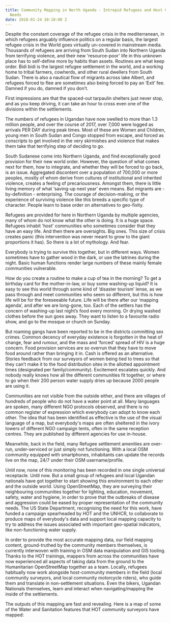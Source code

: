 ```yaml
---
title: Community Mapping in North Uganda - Intrepid Refugees and Host Community Compare
  Needs
date: 2018-01-24 10:10:00 Z
---
```


Despite the constant coverage of the refugee crisis in the mediterranean, in which refugees arguably influence politics on a regular basis, the largest refugee crisis in the World goes virtually un-covered in mainstream media. Thousands of refugees are arriving from South Sudan into Northern Uganda from terrifying violence, and their new 'resource-poor' life in this unknown place has to self-define more by habits than assets. Routines are what keep order. Bidi bidi is the largest refugee settlement in the world, and a working home to tribal farmers, cowherds, and other rural dwellers from South Sudan. There is also a nautical flow of migrants across lake Albert, and refugees forced to flee are sometimes also being forced to pay an ‘Exit’ fee. Damned if you do, damned if you don’t.

First impressions are that the spaced-out tarpaulin shelters just never stop, and as you keep driving, it can take an hour to cross even one of the divisions within the settlements.

The numbers of refugees in Ugandan have now swelled to more than 1.3 million people, and over the course of 2017, over 7,000 were logged as arrivals PER DAY during peak times. Most of these are Women and Children, young men in South Sudan and Congo stopped from escape, and forced as conscripts to get involved in the very skirmishes and violence that makes them take that terrifying step of deciding to go.

South Sudanese come into Northern Uganda, and find exceptionally good provision for their new world order. However, the question of what comes next for them, how to integrate, and whether they will be forced to go back,  is an issue. Aggregated discontent over a population of 700,000 or more peoples, mostly of whom derive from cultures of institutional and inherited violence, creates a feeling of precariousness. Amongst them, there is little living memory of what ‘saving-up next year’ even means. But migrants are - by-definition - enterprising. The courage of decision-making, or the experience of surviving violence like this breeds a specific type of character. People learn to base order on alternatives to geo-fixity.

Refugees are provided for here in Northern Uganda by multiple agencies, many of whom do not know what the other is doing. It is a huge space. Refugees inhabit 'host' communities who sometimes consider that they have an easy life. And then there are oversights. Big ones. This size of crisis creates panic (this intervention was never meant to grow to the giant proportions it has). So there is a lot of mythology. And fear.

Everybody is trying to survive this together, but in different ways. Women sometimes have to gather wood in the dark, or use the latrines during the night. Basic human functions render large numbers of these mainly female communities vulnerable.

How do you create a routine to make a cup of tea in the morning? To get a birthday card for the mother-in-law, or buy some washing-up liquid? It is easy to see this world through some kind of ‘disaster tourism’ lense, as we pass through and meet communities who seem so different, but this is how life will be for the foreseeable future. Life will be there after our ‘mapping agenda’, and after we are long-gone, too. Each of the settlers has the concern of washing-up last night’s food every morning. Or drying washed clothes before the sun goes away. They want to listen to a favourite radio show, and go to the mosque or church on Sunday.

But roaming gangs have been reported to be in the districts committing sex crimes. Common decency of everyday existence is forgotten in the heat of change, fear and rumour, and the mass and ‘forced’ spread of HIV is a huge concern. Food provision services are so overrun that they have to move food around rather than bringing it in. Cash is offered as an alternative. Stories feedback from our surveyors of women being tied to trees so that they can’t make it to the food distribution sites in the allotted appointment times (designated per family/community). Excitement escalates quickly. And nobody really knows how all the different communities fit together, or where to go when their 200 person water supply dries up because 2000 people are using it.

Communities are not visible from the outside either, and there are villages of hundreds of people who do not have a water point at all. Many languages are spoken, many different NGO protocols observed, and there is no common register of expression which everybody can adopt to know each other. The idea that has been identified as effective is the use of the visual language of a map, but everybody's maps are often sheltered in the ivory towers of different NGO campaign tents, often in the same reception centres. They are published by different agencies for use in-house.

Meanwhile, back in the field, many Refugee settlement amenities are over-run, under-serviced or just simply not functioning. With a local OSM community equipped with smartphones, inhabitants can update the records live on the map, 24/7 under their OSM username/profile.

Until now, none of this monitoring has been recorded in one single universal receptacle. Until now. But a small group of refugees and local Ugandan nationals have got together to start showing this environment to each other and the outside world. Using OpenStreetMap, they are surveying their neighbouring communities together for lighting, education, movement, safety, water and hygiene, in order to prove that the outbreaks of disease and aggression could be eased by proper representation of the community needs. The US State Department, recognising the need for this work, have funded a campaign spearheaded by HOT and the UNHCR, to collaborate to produce maps of everybody's data and support local mapping capacity to try to address the issues associated with important geo-spatial indicators, like non-functioning water supply.

In order to provide the most accurate mapping data, our field mapping content, ground-truthed by the community members themselves, is currently interwoven with training in OSM data manipulation and GIS tooling. Thanks to the HOT trainings, mappers from across the communities have now experienced all aspects of taking data from the ground to the Humanitarian OpenStreetMap together as a team. Locally, refugees habitually now work alongside host-community members in the field (local community surveyors, and local community motorcycle riders), who guide them and translate in non-settlement situations. Even the bikers, Ugandan Nationals themselves, learn and interact when navigating/mapping the inside of the settlements.

The outputs of this mapping are fast and revealing. Here is a map of some of the Water and Sanitation features that HOT community surveyors have mapped:
